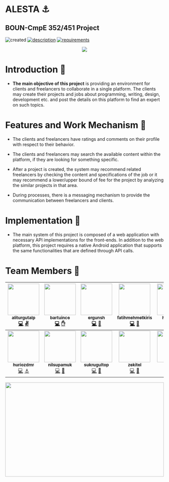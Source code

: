 # ALESTA :anchor:
## BOUN-CmpE 352/451 Project

![created](https://img.shields.io/badge/Created-February%2C%202018-ff69b4.svg?style=for-the-badge)
[![description](https://img.shields.io/badge/Description-page-green.svg?style=for-the-badge)](https://github.com/bounswe/bounswe2018group2/wiki/Project-Description)
[![requirements](https://img.shields.io/badge/Project-Requirements-red.svg?style=for-the-badge)](https://github.com/bounswe/bounswe2018group2/wiki/Project-Requirements)
<p align="center"><img src="https://raw.githubusercontent.com/bounswe/bounswe2018group2/master/logo.jpeg"></p>


# Introduction 📝

* **The main objective of this project** is providing an environment for clients and freelancers to collaborate in a single platform. The clients may create their projects and jobs about programming, writing, design, development etc. and post the details on this platform to find an expert on such topics.


# Features and Work Mechanism 🚀

*  The clients and freelancers have ratings and comments on their profile with respect to their behavior.

*  The clients and freelancers may search the available content within the platform, if they are looking for something specific.

*  After a project is created, the system may recommend related freelancers by checking the content and specifications of the job or it may recommend a lower/upper bound of fee for the project by analyzing the similar projects in that area. 

*  During processes, there is a messaging mechanism to provide the communication between freelancers and clients.


# Implementation 📲

* The main system of this project is composed of a web application with necessary API implementations for the front-ends. In addition to the web platform, this project requires a native Android application that supports the same functionalities that are defined through API calls.


# Team Members 👥

| [<img src="https://avatars2.githubusercontent.com/u/16939484?s=400&v=4" width="100px;"/><br /><sub><b>aliturgutalp</b></sub>](https://github.com/aliturgutalp)<br />[💻](https://github.com/bounswe/bounswe2018group2/issues?utf8=%E2%9C%93&q=author%3Aaliturgutalp "Issues") [✌️](https://github.com/bounswe/bounswe2018group2/wiki/aliturgutalp "introduction") | [<img src="https://avatars0.githubusercontent.com/u/10896702?s=400&v=4" width="100px;"/><br /><sub><b>bartuince</b></sub>](https://github.com/bartuinceQR)<br />[💻](https://github.com/bounswe/bounswe2018group2/issues?utf8=%E2%9C%93&q=author%3Abartuince "Issiues") [✋](https://github.com/bounswe/bounswe2018group2/wiki/Bartu-%C4%B0nce "introduction") | [<img src="https://avatars1.githubusercontent.com/u/5107440?s=400&v=4" width="100px;"/><br /><sub><b>ergunsh </b></sub>](https://github.com/ergunsh)<br />[💻](https://github.com/bounswe/bounswe2018group2/issues?utf8=%E2%9C%93&q=author%3Aergunsh "Issues") [🚀](https://github.com/bounswe/bounswe2018group2/wiki/Erg%C3%BCn-Erdo%C4%9Fmu%C5%9F "introduction") | [<img src="https://avatars3.githubusercontent.com/u/22802408?s=400&v=4" width="100px;"/><br /><sub><b>fatihmehmetkiris</b></sub>](https://github.com/fatihmehmetkiris)<br />[💻](https://github.com/bounswe/bounswe2018group2/issues?utf8=%E2%9C%93&q=author%3Afatihmehmetkiris "Issues") [👋](https://github.com/bounswe/bounswe2018group2/wiki/Fatih-Mehmet-Kiri%C5%9F "introduction") | [<img src="https://avatars3.githubusercontent.com/u/32196747?s=400&v=4" width="100px;"/><br /><sub><b>haruneren</b></sub>](https://github.com/harun-eren-2015400072)<br />[💻](https://github.com/bounswe/bounswe2018group2/issues?utf8=%E2%9C%93&q=author%3Aharuneren "Issues") [✈️](https://github.com/bounswe/bounswe2018group2/wiki/haruneren "introduction") |
| :---: | :---: | :---: | :---: | :---: |
| [<img src="https://avatars3.githubusercontent.com/u/34218732?s=400&v=4" width="100px;"/><br /><sub><b>huriozdmr</b></sub>](https://github.com/huriozdmr)<br />[💻](https://github.com/bounswe/bounswe2018group2/issues?utf8=%E2%9C%93&q=author%3Ahuriozdmr "Issues") [⚓️](https://github.com/bounswe/bounswe2018group2/wiki/huriozdmr "introduction") | [<img src="https://avatars3.githubusercontent.com/u/36169809?s=400&v=4" width="100px;"/><br /><sub><b>nilsupamuk</b></sub>](https://github.com/nilsupamuk)<br />[💻](https://github.com/bounswe/bounswe2018group2/issues?utf8=%E2%9C%93&q=author%3Anilsupamuk "Issiues") [🎊](https://github.com/bounswe/bounswe2018group2/wiki/Nilsu-Pamuk "introduction") | [<img src="https://avatars3.githubusercontent.com/u/24979306?s=400&v=4" width="100px;"/><br /><sub><b>sukrugultop </b></sub>](https://github.com/sukrugultop)<br />[💻](https://github.com/bounswe/bounswe2018group2/issues?utf8=%E2%9C%93&q=author%3Asukrugultop "Issues") [👐](https://github.com/bounswe/bounswe2018group2/wiki/%C5%9E%C3%BCkr%C3%BC-Can-G%C3%BCltop "introduction") | [<img src="https://avatars1.githubusercontent.com/u/25776420?s=400&v=4" width="100px;"/><br /><sub><b>zekitel</b></sub>](https://github.com/zekitel)<br />[💻](https://github.com/bounswe/bounswe2018group2/issues?utf8=%E2%9C%93&q=author%3Azekitel "Issues") [🙌](https://github.com/bounswe/bounswe2018group2/wiki/Zeki-TEL "introduction") | [<img src="https://avatars0.githubusercontent.com/u/22097428?s=460&v=4" width="100px;"/><br /><sub><b>atatlisu</b></sub>](https://github.com/atatlisu)<br />[💻](https://github.com/bounswe/bounswe2018group2/issues?utf8=%E2%9C%93&q=author%3Aatatlisu+ "Issues") [🙌](https://github.com/bounswe/bounswe2018group2/wiki/Ahmet-Ozan-Tatl%C4%B1su "introduction") |

<p align="center"><img width=100% height=300px src="https://media.giphy.com/media/11WYpnf4aKECqY/giphy.gif" width="400"></p>
